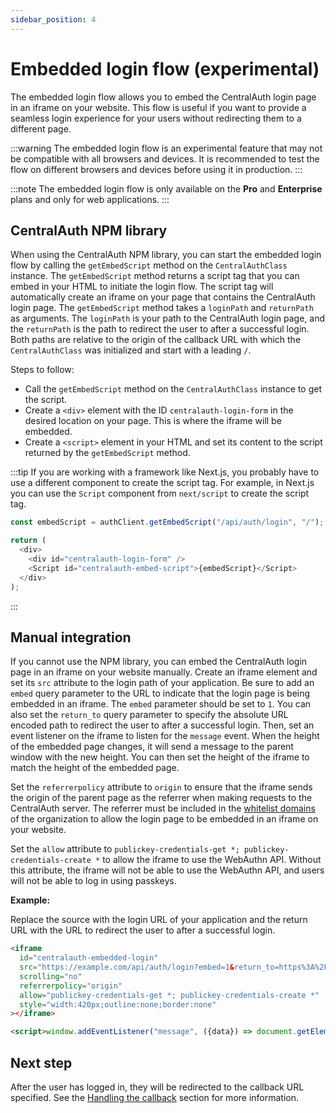 ```yaml
---
sidebar_position: 4
---
```


# Embedded login flow (experimental)

The embedded login flow allows you to embed the CentralAuth login page in an iframe on your website. This flow is useful if you want to provide a seamless login experience for your users without redirecting them to a different page.

:::warning
The embedded login flow is an experimental feature that may not be compatible with all browsers and devices. It is recommended to test the flow on different browsers and devices before using it in production.
:::

:::note 
The embedded login flow is only available on the **Pro** and **Enterprise** plans and only for web applications.
:::

## CentralAuth NPM library

When using the CentralAuth NPM library, you can start the embedded login flow by calling the `getEmbedScript` method on the `CentralAuthClass` instance. The `getEmbedScript` method returns a script tag that you can embed in your HTML to initiate the login flow. The script tag will automatically create an iframe on your page that contains the CentralAuth login page. The `getEmbedScript` method takes a `loginPath` and `returnPath` as arguments. The `loginPath` is your path to the CentralAuth login page, and the `returnPath` is the path to redirect the user to after a successful login. Both paths are relative to the origin of the callback URL with which the `CentralAuthClass` was initialized and start with a leading `/`. 

Steps to follow:
- Call the `getEmbedScript` method on the `CentralAuthClass` instance to get the script.
- Create a `<div>` element with the ID `centralauth-login-form` in the desired location on your page. This is where the iframe will be embedded.
- Create a `<script>` element in your HTML and set its content to the script returned by the `getEmbedScript` method.

:::tip
If you are working with a framework like Next.js, you probably have to use a different component to create the script tag. For example, in Next.js you can use the `Script` component from `next/script` to create the script tag.

```javascript	
const embedScript = authClient.getEmbedScript("/api/auth/login", "/");

return (
  <div>
    <div id="centralauth-login-form" />
    <Script id="centralauth-embed-script">{embedScript}</Script>
  </div>
);
```
:::

## Manual integration

If you cannot use the NPM library, you can embed the CentralAuth login page in an iframe on your website manually. Create an iframe element and set its `src` attribute to the login path of your application. Be sure to add an `embed` query parameter to the URL to indicate that the login page is being embedded in an iframe. The `embed` parameter should be set to `1`. You can also set the `return_to` query parameter to specify the absolute URL encoded path to redirect the user to after a successful login. Then, set an event listener on the iframe to listen for the `message` event. When the height of the embedded page changes, it will send a message to the parent window with the new height. You can then set the height of the iframe to match the height of the embedded page.

Set the `referrerpolicy` attribute to `origin` to ensure that the iframe sends the origin of the parent page as the referrer when making requests to the CentralAuth server. The referrer must be included in the [whitelist domains](/admin/dashboard/organization/settings#whitelist-domains) of the organization to allow the login page to be embedded in an iframe on your website.

Set the `allow` attribute to `publickey-credentials-get *; publickey-credentials-create *` to allow the iframe to use the WebAuthn API. Without this attribute, the iframe will not be able to use the WebAuthn API, and users will not be able to log in using passkeys.

**Example:**

Replace the source with the login URL of your application and the return URL with the URL to redirect the user to after a successful login.

```html
<iframe
  id="centralauth-embedded-login"
  src="https://example.com/api/auth/login?embed=1&return_to=https%3A%2F%2Fexample.com"
  scrolling="no"
  referrerpolicy="origin"
  allow="publickey-credentials-get *; publickey-credentials-create *"
  style="width:420px;outline:none;border:none"
></iframe>

<script>window.addEventListener("message", ({data}) => document.getElementById("centralauth-embedded-login").style.height = data + "px");</script>
```

## Next step

After the user has logged in, they will be redirected to the callback URL specified. See the [Handling the callback](/developer/callback) section for more information.